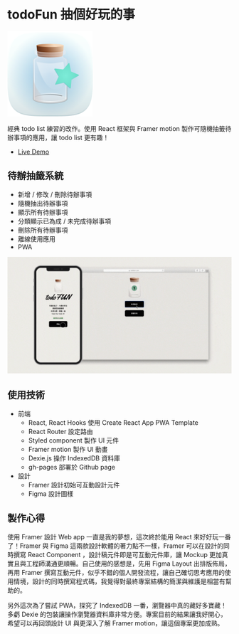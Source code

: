 # todoFun 抽個好玩的事

![](https://github.com/cybershota/imagebed/blob/main/todoFUN-192.png)

經典 todo list 練習的改作。使用 React 框架與 Framer motion 製作可隨機抽籤待辦事項的應用，讓 todo list 更有趣！

- [Live Demo](https://cybershota.github.io/todofun/#/)

## 待辦抽籤系統

- 新增 / 修改 / 刪除待辦事項
- 隨機抽出待辦事項
- 顯示所有待辦事項
- 分類顯示已為成 / 未完成待辦事項
- 刪除所有待辦事項
- 離線使用應用
- PWA

![](https://github.com/cybershota/imagebed/blob/main/todofun_mobile.gif)

## 使用技術

- 前端
  - React, React Hooks 使用 Create React App PWA Template
  - React Router 設定路由
  - Styled component 製作 UI 元件
  - Framer motion 製作 UI 動畫
  - Dexie.js 操作 IndexedDB 資料庫
  - gh-pages 部署於 Github page
- 設計
  - Framer 設計初始可互動設計元件
  - Figma 設計圖樣

## 製作心得

使用 Framer 設計 Web app 一直是我的夢想，這次終於能用 React 來好好玩一番了！Framer 與 Figma 這兩款設計軟體的著力點不一樣，Framer 可以在設計的同時撰寫 React Component ，設計稿元件即是可互動元件庫，讓 Mockup 更加真實且與工程師溝通更順暢。自己使用的感想是，先用 Figma Layout 出排版佈局，再用 Framer 撰寫互動元件，似乎不錯的個人開發流程，讓自己確切思考應用的使用情境，設計的同時撰寫程式碼，我覺得對最終專案結構的簡潔與維護是相當有幫助的。

另外這次為了嘗試 PWA，探究了 IndexedDB 一番，瀏覽器中真的藏好多寶藏！多虧 Dexie 的包裝讓操作瀏覽器資料庫非常方便。專案目前的結果讓我好開心，希望可以再回頭設計 UI 與更深入了解 Framer motion，讓這個專案更加成熟。
